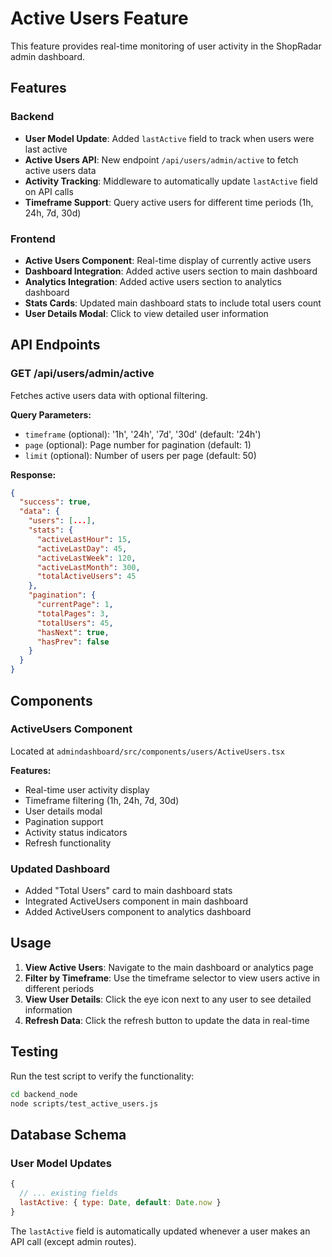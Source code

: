 # Active Users Feature

This feature provides real-time monitoring of user activity in the ShopRadar admin dashboard.

## Features

### Backend
- **User Model Update**: Added `lastActive` field to track when users were last active
- **Active Users API**: New endpoint `/api/users/admin/active` to fetch active users data
- **Activity Tracking**: Middleware to automatically update `lastActive` field on API calls
- **Timeframe Support**: Query active users for different time periods (1h, 24h, 7d, 30d)

### Frontend
- **Active Users Component**: Real-time display of currently active users
- **Dashboard Integration**: Added active users section to main dashboard
- **Analytics Integration**: Added active users section to analytics dashboard
- **Stats Cards**: Updated main dashboard stats to include total users count
- **User Details Modal**: Click to view detailed user information

## API Endpoints

### GET /api/users/admin/active
Fetches active users data with optional filtering.

**Query Parameters:**
- `timeframe` (optional): '1h', '24h', '7d', '30d' (default: '24h')
- `page` (optional): Page number for pagination (default: 1)
- `limit` (optional): Number of users per page (default: 50)

**Response:**
```json
{
  "success": true,
  "data": {
    "users": [...],
    "stats": {
      "activeLastHour": 15,
      "activeLastDay": 45,
      "activeLastWeek": 120,
      "activeLastMonth": 300,
      "totalActiveUsers": 45
    },
    "pagination": {
      "currentPage": 1,
      "totalPages": 3,
      "totalUsers": 45,
      "hasNext": true,
      "hasPrev": false
    }
  }
}
```

## Components

### ActiveUsers Component
Located at `admindashboard/src/components/users/ActiveUsers.tsx`

**Features:**
- Real-time user activity display
- Timeframe filtering (1h, 24h, 7d, 30d)
- User details modal
- Pagination support
- Activity status indicators
- Refresh functionality

### Updated Dashboard
- Added "Total Users" card to main dashboard stats
- Integrated ActiveUsers component in main dashboard
- Added ActiveUsers component to analytics dashboard

## Usage

1. **View Active Users**: Navigate to the main dashboard or analytics page
2. **Filter by Timeframe**: Use the timeframe selector to view users active in different periods
3. **View User Details**: Click the eye icon next to any user to see detailed information
4. **Refresh Data**: Click the refresh button to update the data in real-time

## Testing

Run the test script to verify the functionality:
```bash
cd backend_node
node scripts/test_active_users.js
```

## Database Schema

### User Model Updates
```javascript
{
  // ... existing fields
  lastActive: { type: Date, default: Date.now }
}
```

The `lastActive` field is automatically updated whenever a user makes an API call (except admin routes).
